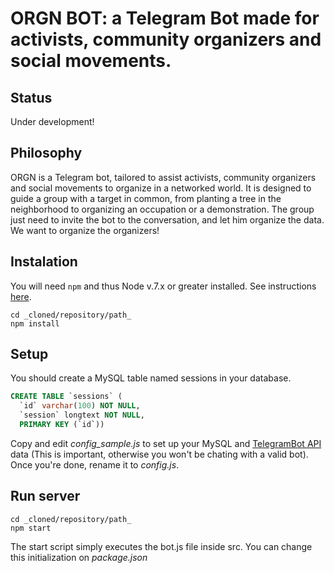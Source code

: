 # **ORGN BOT**: a Telegram Bot made for activists, community organizers and social movements.

## Status
Under development!

## Philosophy
ORGN is a Telegram bot, tailored to assist activists, community organizers and social movements to organize in a networked world. It is designed to guide a group with a target in common, from planting a tree in the neighborhood to organizing an occupation or a demonstration. The group just need to invite the bot to the conversation, and let him organize the data.   
We want to organize the organizers!

## Instalation
You will need `npm` and thus Node v.7.x or greater installed. See instructions [here](http://nodejs.org/).

```
cd _cloned/repository/path_
npm install
```

## Setup
You should create a MySQL table named sessions in your database.

```SQL
CREATE TABLE `sessions` (
  `id` varchar(100) NOT NULL,
  `session` longtext NOT NULL,
  PRIMARY KEY (`id`))
```

Copy and edit _config\_sample.js_ to set up your MySQL and [TelegramBot API](https://core.telegram.org/bots/api#authorizing-your-bot) data (This is important, otherwise you won't be chating with a valid bot). Once you're done, rename it to _config.js_.

## Run server
```
cd _cloned/repository/path_
npm start
```
The start script simply executes the bot.js file inside src. You can change this initialization on _package.json_

